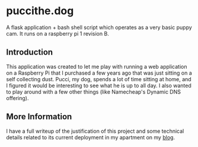 # puccithe.dog
A flask application + bash shell script which operates as a very basic puppy cam. It runs on a raspberry pi 1 revision B.

## Introduction
This application was created to let me play with running a web application on a Raspberry Pi that I purchased a few years ago that 
was just sitting on a self collecting dust. Pucci, my dog, spends a lot of time sitting at home, and I figured it would be interesting to
see what he is up to all day. I also wanted to play around with a few other things (like Namecheap's Dynamic DNS offering).

## More Information
I have a full writeup of the justification of this project and some technical details related to its current deployment in my apartment on
my [blog](https://www.lukebearl.com/2016/04/25/pucci-the-dog-flask-rpi). 
